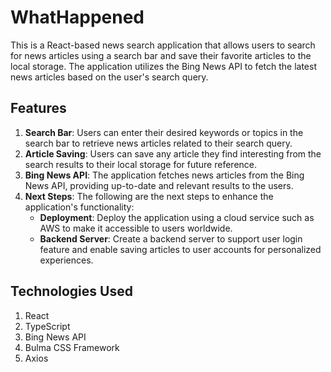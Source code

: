 # WhatHappened

This is a React-based news search application that allows users to search for news articles using a search bar and save their favorite articles to the local storage. The application utilizes the Bing News API to fetch the latest news articles based on the user's search query.

## Features

1. **Search Bar**: Users can enter their desired keywords or topics in the search bar to retrieve news articles related to their search query.
2. **Article Saving**: Users can save any article they find interesting from the search results to their local storage for future reference.
3. **Bing News API**: The application fetches news articles from the Bing News API, providing up-to-date and relevant results to the users.
4. **Next Steps**: The following are the next steps to enhance the application's functionality:
    - **Deployment**: Deploy the application using a cloud service such as AWS to make it accessible to users worldwide.
    - **Backend Server**: Create a backend server to support user login feature and enable saving articles to user accounts for personalized experiences.

## Technologies Used
1. React
2. TypeScript
3. Bing News API
4. Bulma CSS Framework
5. Axios